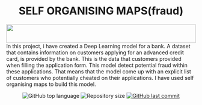 <h1 align="center"> SELF ORGANISING MAPS(fraud) </h1> 

<img src="https://i.imgur.com/dBaSKWF.gif" height="50" width="100%">
  In this project, i have created a Deep Learning model for a bank. A dataset that contains information on customers applying for an advanced credit card, is provided by the bank. This is the data that customers provided when filling the application form. This model detect potential fraud within these applications. That means that the model come up with an explicit list of customers who potentially cheated on their applications. I have used self organising maps to build this model. 
 <p align="center">
 <img alt="GitHub top language" src="https://img.shields.io/github/languages/top/sachinSingh16-09/Self_organing_maps?color=04D361&labelColor=000000">
   <img alt="Repository size" src="https://img.shields.io/github/repo-size/sachinSingh16-09/Self_organing_maps?color=04D361&labelColor=000000">
  
  <a href="https://github.com/sachinSingh16-09/Link-Tree/commits/master">
    <img alt="GitHub last commit" src="https://img.shields.io/github/last-commit/sachinSingh16-09/Cat_to_Dog_image_detector?color=04D361&labelColor=000000">
  </a>
</p>

